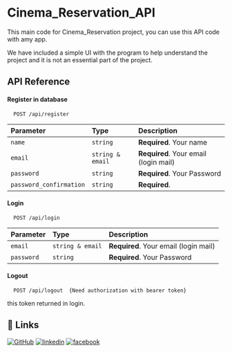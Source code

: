 
# Cinema_Reservation_API

This main code for Cinema_Reservation project, you can use this API code with amy app.

We have included a simple UI with the program to help understand the project and it is not an essential part of the project.


## API Reference

#### Register in database

```http
  POST /api/register
```

| Parameter | Type     | Description                |
| :-------- | :------- | :------------------------- |
| `name` | `string` | **Required**. Your name |
| `email` | `string & email` | **Required**. Your email (login mail) |
| `password` | `string` | **Required**. Your Password |
| `password_confirmation` | `string` | **Required**.  |



#### Login

```http
  POST /api/login
```

| Parameter | Type     | Description                |
| :-------- | :------- | :------------------------- |
| `email` | `string & email` | **Required**. Your email (login mail) |
| `password` | `string` | **Required**. Your Password |


#### Logout
```http
  POST /api/logout  {Need authorization with bearer token}
```
this token returned in login.




## 🔗 Links
[![GitHub](https://img.shields.io/badge/GitHub-000000?style=for-the-badge&logo=GitHub&logoColor=white)](https://github.com/GergesGandy)
[![linkedin](https://img.shields.io/badge/linkedin-0A66C2?style=for-the-badge&logo=linkedin&logoColor=white)](https://www.linkedin.com/in/GergesGandy/)
[![facebook](https://img.shields.io/badge/facebook-1DA1F2?style=for-the-badge&logo=facebook&logoColor=white)](https://www.facebook.com/GergesGandy98/)

